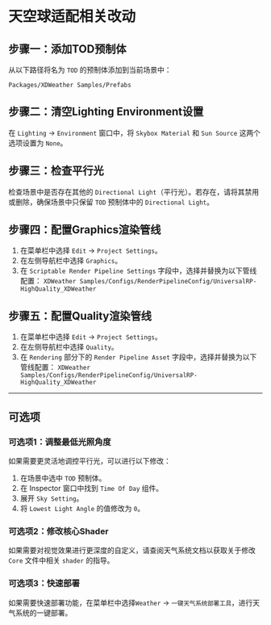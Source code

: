 # 天空球适配相关改动

## 步骤一：添加TOD预制体

从以下路径将名为 `TOD` 的预制体添加到当前场景中：

`Packages/XDWeather Samples/Prefabs`

## 步骤二：清空Lighting Environment设置

在 `Lighting` -> `Environment` 窗口中，将 `Skybox Material` 和 `Sun Source` 这两个选项设置为 `None`。

## 步骤三：检查平行光

检查场景中是否存在其他的 `Directional Light`（平行光）。若存在，请将其禁用或删除，确保场景中只保留 `TOD` 预制体中的 `Directional Light`。

## 步骤四：配置Graphics渲染管线

1.  在菜单栏中选择 `Edit` -> `Project Settings`。
2.  在左侧导航栏中选择 `Graphics`。
3.  在 `Scriptable Render Pipeline Settings` 字段中，选择并替换为以下管线配置：
    `XDWeather Samples/Configs/RenderPipelineConfig/UniversalRP-HighQuality_XDWeather`

## 步骤五：配置Quality渲染管线

1.  在菜单栏中选择 `Edit` -> `Project Settings`。
2.  在左侧导航栏中选择 `Quality`。
3.  在 `Rendering` 部分下的 `Render Pipeline Asset` 字段中，选择并替换为以下管线配置：
    `XDWeather Samples/Configs/RenderPipelineConfig/UniversalRP-HighQuality_XDWeather`

---

## 可选项

### 可选项1：调整最低光照角度

如果需要更灵活地调控平行光，可以进行以下修改：

1.  在场景中选中 `TOD` 预制体。
2.  在 Inspector 窗口中找到 `Time Of Day` 组件。
3.  展开 `Sky Setting`。
4.  将 `Lowest Light Angle` 的值修改为 `0`。

### 可选项2：修改核心Shader

如果需要对视觉效果进行更深度的自定义，请查阅天气系统文档以获取关于修改 `Core` 文件中相关 `shader` 的指导。

### 可选项3：快速部署

如果需要快速部署功能，在菜单栏中选择`Weather` -> `一键天气系统部署工具`，进行天气系统的一键部署。
